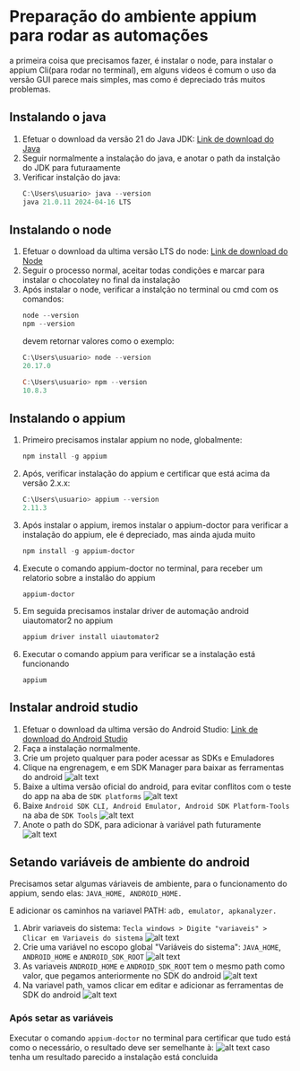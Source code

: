 # Preparação do ambiente appium para rodar as automações

a primeira coisa que precisamos fazer, é instalar o node, para instalar o appium Cli(para rodar no terminal), em alguns videos é comum o uso da versão GUI parece mais simples, mas como é depreciado trás muitos problemas.

## Instalando o java
1. Efetuar o download da versão 21 do Java JDK: [Link de download do Java](https://www.oracle.com/java/technologies/downloads/#java21)
2. Seguir normalmente a instalação do java, e anotar o path da instalção do JDK para futuraamente
3. Verificar instalção do java:
    ```powershell
    C:\Users\usuario> java --version
    java 21.0.11 2024-04-16 LTS
    ```

## Instalando o node
1. Efetuar o download da ultima versão LTS do node: [Link de download do Node](https://nodejs.org/pt)
2. Seguir o processo normal, aceitar todas condições e marcar para instalar o chocolatey no final da instalação
3. Após instalar o node, verificar a instalção no terminal ou cmd com os comandos:
    ```powershell
    node --version
    npm --version
    ```
    devem retornar valores como o exemplo:
    ```powershell
    C:\Users\usuario> node --version
    20.17.0

    C:\Users\usuario> npm --version
    10.8.3
    ```

## Instalando o appium
1. Primeiro precisamos instalar appium no node, globalmente:
    ```powershell
    npm install -g appium
    ```
2. Após, verificar instalação do appium e certificar que está acima da versão 2.x.x:
    ```powershell
    C:\Users\usuario> appium --version
    2.11.3
    ```
3. Após instalar o appium, iremos instalar o appium-doctor para verificar a instalação do appium, ele é depreciado, mas ainda ajuda muito
    ```powershell
    npm install -g appium-doctor  
    ```
4. Execute o comando appium-doctor no terminal, para receber um relatorio sobre a instalão do appium
    ```
    appium-doctor
    ```
5. Em seguida precisamos instalar driver de automação android uiautomator2 no appium
    ```powershell
    appium driver install uiautomator2
    ```
6. Executar o comando appium para verificar se a instalação está funcionando
    ```
    appium
    ```


## Instalar android studio
1. Efetuar o download da ultima versão do Android Studio: [Link de download do Android Studio](https://developer.android.com/studio?gad_source=1&gclid=Cj0KCQjwmOm3BhC8ARIsAOSbapXeVRD4bNOHN-t-W5ITu0fpXsaQHrkIoGumtc6YPVHEvcu-dOj1rywaAlHcEALw_wcB&gclsrc=aw.ds&hl=pt-br)
2. Faça a instalação normalmente.
3. Crie um projeto qualquer para poder acessar as SDKs e Emuladores
4. Clique na engrenagem, e em SDK Manager para baixar as ferramentas do android
![alt text](images/image-1.png)
5. Baixe a ultima versão oficial do android, para evitar conflitos com o teste do app na aba de `SDK platforms`
![alt text](images/image-2.png)
6. Baixe  `Android SDK CLI, Android Emulator, Android SDK Platform-Tools` na aba de `SDK Tools`
![alt text](images/image-3.png)
7. Anote o path do SDK, para adicionar à variável path futuramente
![alt text](images/image-4.png)

## Setando variáveis de ambiente do android
Precisamos setar algumas váriaveis de ambiente, para o funcionamento do appium, sendo elas: `JAVA_HOME, ANDROID_HOME.`

E adicionar os caminhos na variavel PATH: `adb, emulator, apkanalyzer.`

1. Abrir variaveis do sistema: `Tecla windows > Digite "variaveis" > Clicar em Variaveis do sistema` 
![alt text](images/image.png)
2. Crie uma variável no escopo global "Variáveis do sistema": `JAVA_HOME`, `ANDROID_HOME` e `ANDROID_SDK_ROOT`
![alt text](images/image-5.png)
3. As variaveis `ANDROID_HOME` e `ANDROID_SDK_ROOT` tem o mesmo path como valor, que pegamos anteriormente no SDK do android
![alt text](images/image-7.png)
4. Na variavel path, vamos clicar em editar e adicionar as ferramentas de SDK do android
![alt text](images/image-9.png)

### Após setar as variáveis
Executar o comando `appium-doctor` no terminal para certificar que tudo está como o necessário, o resultado deve ser semelhante à:
![alt text](images/image-10.png)
caso tenha um resultado parecido a instalação está concluida
